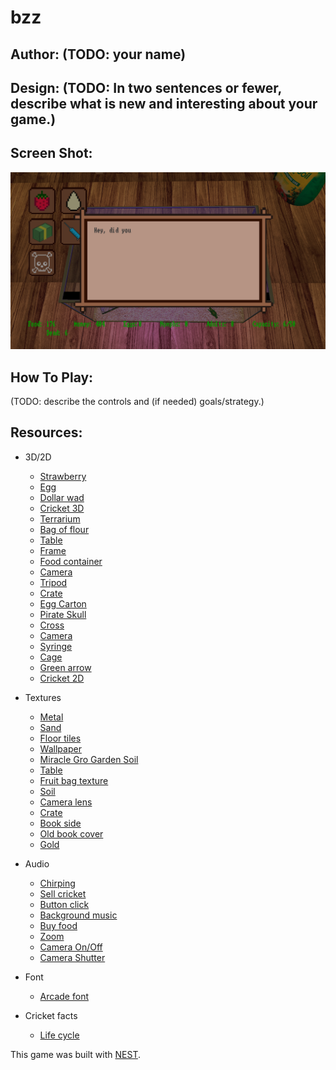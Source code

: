 # bzz

## Author: (TODO: your name)

## Design: (TODO: In two sentences or fewer, describe what is new and interesting about your game.)

## Screen Shot:

![Screen Shot](screenshot.png)

## How To Play:

(TODO: describe the controls and (if needed) goals/strategy.)

## Resources:
- 3D/2D
    - [Strawberry](https://www.freepik.com/free-vector/collection-mixed-pixelated-fruits_2632369.htm#query=strawberry%20pixel%20art&position=0&from_view=search&track=sph)
    - [Egg](https://www.flaticon.com/free-icons/humidity)
    - [Dollar wad](http://pixelartmaker.com/art/6548026ccecefd4)
    - [Cricket 3D](https://sketchfab.com/3d-models/basic-cricket-4ca488a5b4724aaf86ad0b07d41a5e8e#download)
    - [Terrarium](https://www.blenderkit.com/get-blenderkit/f31f86a2-714d-4caf-8d93-fb7f5b2b6a53/)
    - [Bag of flour](https://www.blenderkit.com/get-blenderkit/741ad44a-2b64-4a8f-8e56-cd5175881bb2/)
    - [Table](https://www.blenderkit.com/get-blenderkit/bf2e6b17-ed2a-472c-8031-aa9836b9570d/)
    - [Frame](https://www.kindpng.com/imgv/biibbb_gold-frame-png-file-painting-frame-png-transparent/)
    - [Food container](https://sketchfab.com/3d-models/cc0-food-container-4-03749821e3a9441e9868fea0a7d991cc#download)
    - [Camera](https://www.blenderkit.com/get-blenderkit/020ebba2-cc67-469a-bdf7-a399651277f3/)
    - [Tripod](https://www.blenderkit.com/get-blenderkit/0516967a-8de0-42ee-a6c4-86caf08174eb/)
    - [Crate](https://www.blenderkit.com/get-blenderkit/82a709df-a59d-4e0a-9064-0db5be9d2639/)
    - [Egg Carton](https://www.blenderkit.com/get-blenderkit/7caa8e5b-bd54-49cb-9f72-de8c19e7075c/)
    - [Pirate Skull](https://miguel-pm-romeu.itch.io/pirate-skull)
    - [Cross](https://www.nicepng.com/ourpic/u2e6w7r5q8a9w7u2_cross-red-x-pixel-art/)
    - [Camera](https://www.pngitem.com/middle/TRmTwmh_old-camera-pixel-art-hd-png-download/)
    - [Syringe](http://pixelartmaker.com/art/65183ba995ca3de)
    - [Cage](https://twitter.com/pixelforgegames/status/1347616860720664576)
    - [Green arrow](https://www.nicepng.com/ourpic/u2q8u2r5o0o0u2i1_green-arrow-left-free-vector-graphics-free-pictures/)
    - [Cricket 2D](https://www.shareicon.net/insect-animals-animal-kingdom-bug-cricket-737879#google_vignette)

- Textures
    - [Metal](https://www.freepik.com/free-photo/metallic-textured-background_4139276.htm#query=metal%20texture&position=1&from_view=keyword)
    - [Sand](https://www.deviantart.com/hhh316/art/Seamless-desert-sand-texture-183159331)
    - [Floor tiles](https://www.freepik.com/free-photo/brown-wooden-flooring_4246371.htm#query=floor%20texture&position=5&from_view=keyword)
    - [Wallpaper](https://www.pngegg.com/en/png-vclxa)
    - [Miracle Gro Garden Soil](https://www.lowes.com/pd/Miracle-Gro-Garden-Soil-All-Purpose-0-75-cu-ft-Garden-Soil/999929910)
    - [Table](https://www.pngwing.com/en/free-png-bhgfy)
    - [Fruit bag texture](https://www.festfoods.com/shop/frozen/frozen_fruits/berries/dole_sliced_frozen_strawberries_14_oz_pouch/p/38655)
    - [Soil](https://www.freepik.com/free-photo/top-view-soil_4606525.htm#query=soil%20texture&position=2&from_view=search&track=sph)
    - [Camera lens](http://photoguild.org/camera-lens/)
    - [Crate](https://www.pexels.com/photo/brown-wooden-board-164005/)
    - [Book side](https://www.textures.com/download/BookSide0047/105437)
    - [Old book cover](https://lostandtaken.com/downloads/black-bumpy-old-book-cover-texture/)
    - [Gold](https://www.freepik.com/free-photo/golden-texture-with-lightspot-background_10264299.htm#query=gold%20texture&position=31&from_view=search&track=sph)

- Audio
    - [Chirping](https://freesound.org/people/GB01/sounds/530477/)
    - [Sell cricket](https://freesound.org/people/kiddpark/sounds/201159/)
    - [Button click](https://freesound.org/people/EminYILDIRIM/sounds/536108/)
    - [Background music](https://freesound.org/people/Migfus20/sounds/559840/)
    - [Buy food](https://freesound.org/people/acclivity/sounds/19988/)
    - [Zoom](https://freesound.org/people/kwahmah_02/sounds/264105/)
    - [Camera On/Off](https://freesound.org/people/AsdfgOrt/sounds/511939/)
    - [Camera Shutter](https://freesound.org/people/roachpowder/sounds/170229/)



- Font
    - [Arcade font](https://www.1001fonts.com/november-font.html)

- Cricket facts
    - [Life cycle](https://cricketcare.org/life-cycle/)

This game was built with [NEST](NEST.md).
